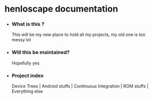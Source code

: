 # henloscape documentation # 

- ### What is this ? ###

  This will be my new place to hold all my projects, my old one is too messy lol

- ### Will this be maintained? ###

  Hopefully yes 

- ### Project index ### 

  Device Trees | Android stuffs | Continuous Integration | ROM stuffs | Everything else 




